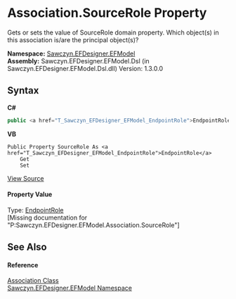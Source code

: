 # Association.SourceRole Property 
 

Gets or sets the value of SourceRole domain property. Which object(s) in this association is/are the principal object(s)?

**Namespace:**&nbsp;<a href="N_Sawczyn_EFDesigner_EFModel">Sawczyn.EFDesigner.EFModel</a><br />**Assembly:**&nbsp;Sawczyn.EFDesigner.EFModel.Dsl (in Sawczyn.EFDesigner.EFModel.Dsl.dll) Version: 1.3.0.0

## Syntax

**C#**<br />
``` C#
public <a href="T_Sawczyn_EFDesigner_EFModel_EndpointRole">EndpointRole</a> SourceRole { get; set; }
```

**VB**<br />
``` VB
Public Property SourceRole As <a href="T_Sawczyn_EFDesigner_EFModel_EndpointRole">EndpointRole</a>
	Get
	Set
```

<a href="https://github.com/msawczyn/EFDesigner/tree/master/src/Dsl/GeneratedCode/DomainRelationships.cs#L1255" title="View the source code">View Source</a><br />

#### Property Value
Type: <a href="T_Sawczyn_EFDesigner_EFModel_EndpointRole">EndpointRole</a><br />\[Missing <value> documentation for "P:Sawczyn.EFDesigner.EFModel.Association.SourceRole"\]

## See Also


#### Reference
<a href="T_Sawczyn_EFDesigner_EFModel_Association">Association Class</a><br /><a href="N_Sawczyn_EFDesigner_EFModel">Sawczyn.EFDesigner.EFModel Namespace</a><br />